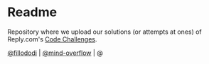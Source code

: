 # Readme

Repository where we upload our solutions (or attempts at ones) of Reply.com's [Code Challenges](https://challenges.reply.com/tamtamy/challenges/category/coding#home).

[@fillododi](https://github.com/fillododi) | [@mind-overflow](https://github.com/mind-overflow) | @
